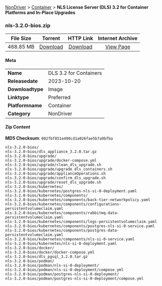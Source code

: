 
[NonDriver](/README.md)  >  [Container](/index/NonDriver/Container.md)  >  **NLS License Server (DLS) 3.2 for Container Platforms and In-Place Upgrades**


### nls-3.2.0-bios.zip

| **File Size** | **Torrent**  | **HTTP Link** | **Internet Archive** |
|:-------------:|:------------:|:-------------:|:--------------------:|
| 468.85 MB |  [Download](https://archive.org/download/nvgpu_nls-3.2.0-bios.zip/nvgpu_nls-3.2.0-bios.zip_archive.torrent)       | [Download](https://archive.org/compress/nvgpu_nls-3.2.0-bios.zip) | [View Page](https://archive.org/details/nvgpu_nls-3.2.0-bios.zip)       |

#### Meta

<table>
<tr><td><strong>Name</strong></td><td>DLS 3.2 for Containers</td></tr>
<tr><td><strong>Releasedate</strong></td><td>2023-10-20</td></tr>
<tr><td><strong>Downloadtype</strong></td><td>Image</td></tr>
<tr><td><strong>Linktype</strong></td><td>Preferred</td></tr>
<tr><td><strong>Platformname</strong></td><td>Container</td></tr>
<tr><td><strong>Category</strong></td><td>NonDriver</td></tr>
</table>

#### Zip Content

**MD5 Checksum**: `082fbf851e490cd1a026fae5b7a9bfba`

```text
nls-3.2.0-bios/
nls-3.2.0-bios/dls_appliance_3.2.0.tar.gz
nls-3.2.0-bios/upgrade/
nls-3.2.0-bios/upgrade/docker-compose.yml
nls-3.2.0-bios/upgrade/clean_dls_upgrade.sh
nls-3.2.0-bios/upgrade/upgrade_dls_containers.sh
nls-3.2.0-bios/upgrade/applianceOperations.sh
nls-3.2.0-bios/upgrade/confirm_dls_upgrade.sh
nls-3.2.0-bios/upgrade/reset_dls_upgrade.sh
nls-3.2.0-bios/kubernetes/
nls-3.2.0-bios/kubernetes/postgres-nls-si-0-deployment.yaml
nls-3.2.0-bios/kubernetes/components/
nls-3.2.0-bios/kubernetes/components/back-tier-networkpolicy.yaml
nls-3.2.0-bios/kubernetes/components/configurations-persistentvolumeclaim.yaml
nls-3.2.0-bios/kubernetes/components/rabbitmq-data-persistentvolumeclaim.yaml
nls-3.2.0-bios/kubernetes/components/logs-persistentvolumeclaim.yaml
nls-3.2.0-bios/kubernetes/components/postgres-nls-si-0-service.yaml
nls-3.2.0-bios/kubernetes/components/postgres-data-persistentvolumeclaim.yaml
nls-3.2.0-bios/kubernetes/components/nls-si-0-service.yaml
nls-3.2.0-bios/kubernetes/nls-si-0-deployment.yaml
nls-3.2.0-bios/docker/
nls-3.2.0-bios/docker/docker-compose.yml
nls-3.2.0-bios/dls_pgsql_3.2.0.tar.gz
nls-3.2.0-bios/podman/
nls-3.2.0-bios/podman/nls-si-0-deployment/
nls-3.2.0-bios/podman/nls-si-0-deployment/compose.yml
nls-3.2.0-bios/podman/postgres-nls-si-0-deployment/
nls-3.2.0-bios/podman/postgres-nls-si-0-deployment/compose.yml
```